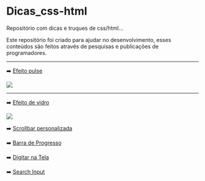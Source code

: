 # Dicas_css-html

Repositório com dicas e truques de css/html...

Este repositório foi criado para ajudar no desenvolvimento, esses conteúdos são feitos através de pesquisas e publicações de programadores.

---
<p> ➡️ <a href="https://suzanadossantos.github.io/dicas_css-html/efeito-pulse/efeito-pulse.html">Efeito pulse</a></p> 

![](https://user-images.githubusercontent.com/94690066/168447477-da223222-2ce3-4b10-84a6-ece3f63ac4cf.gif)

---
<p> ➡️ <a href="https://suzanadossantos.github.io/dicas_css-html/efeito-vidro/efeito-vidro.html">Efeito de vidro</a></p> 

![](https://user-images.githubusercontent.com/94690066/168447590-b5fbb8a0-e207-4f0a-b5ed-513e2a0ec091.png)

<p> ➡️ <a href="https://suzanadossantos.github.io/dicas_css-html/scrollbar/scrollbar.html">Scrollbar personalizada</a></p> 

<p> ➡️ <a href="https://suzanadossantos.github.io/dicas_css-html/barra-de-progresso/barra-de-progresso.html">Barra de Progresso</a></p> 

<p> ➡️ <a href="https://suzanadossantos.github.io/dicas_css-html/digitar-na-tela/digitar-na-tela.html">Digitar na Tela</a></p> 

<p> ➡️ <a href="https://suzanadossantos.github.io/dicas_css-html/search-input/search-input.html">Search Input</a></p> 

